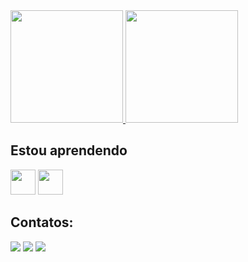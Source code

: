 <div>
  <a href="https://github.com/C0mrad078">
    <img loading="lazy" height="180em" src="https://github-readme-stats.vercel.app/api/top-langs/?username=C0mrad078&layout=compact&langs_count=7&theme=dracula"/>
    <img loading="lazy" height="180em" src="https://github-readme-stats.vercel.app/api?username=C0mrad078&show_icons=true&theme=dracula&include_all_commits=true&count_private=true"/>
  </a>
</div>

## Estou aprendendo

<img loading="lazy" src="https://cdn.jsdelivr.net/gh/devicons/devicon@latest/icons/php/php-original.svg" width="40" height="40"/> <img loading="lazy" src="https://cdn.jsdelivr.net/gh/devicons/devicon@latest/icons/python/python-original-wordmark.svg" width="40" height="40"/>

## Contatos:

<div>
<a href="https://www.instagram.com/jhow0788/" target="_blank"><img loading="lazy" src="https://img.shields.io/badge/-Instagram-%23E4405F?style=for-the-badge&logo=instagram&logoColor=white" target="_blank"></a>
<a href = "mailto:jhonaatan81@gmail.com"><img loading="lazy" src="https://img.shields.io/badge/Gmail-D14836?style=for-the-badge&logo=gmail&logoColor=white" target="_blank"></a>
<a href="https://www.linkedin.com/in/jhonatan-schmitt-003062239/" target="_blank"><img loading="lazy" src="https://img.shields.io/badge/-LinkedIn-%230077B5?style=for-the-badge&logo=linkedin&logoColor=white" target="_blank"></a>   
</div>




